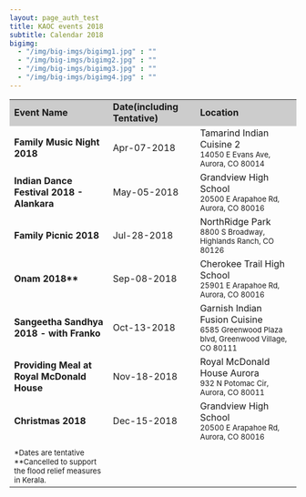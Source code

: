 ```yaml
---
layout: page_auth_test
title: KAOC events 2018
subtitle: Calendar 2018
bigimg:
  - "/img/big-imgs/bigimg1.jpg" : ""
  - "/img/big-imgs/bigimg2.jpg" : ""
  - "/img/big-imgs/bigimg3.jpg" : ""
  - "/img/big-imgs/bigimg4.jpg" : ""
---
```

<table align="center" style="border:0">
  <tr style="border:4;background:#cccccc"><td><strong>Event Name</strong></td><td><strong>Date(including Tentative)</strong></td><td><strong>Location</strong></td></tr>
<tr style="border:0;background:transparent"><td style="border:0"><strong>Family Music Night 2018</strong></td><td style="border:0">Apr-07-2018</td><td style="border:0">Tamarind Indian Cuisine 2 <br/> <font size="2">14050 E Evans Ave, Aurora, CO 80014</font></td></tr>
<tr style="background:transparent"><td style="border:0"><strong>Indian Dance Festival 2018 - Alankara</strong></td><td style="border:0">May-05-2018</td><td style="border:0"> Grandview High School <br/> <font size="2">20500 E Arapahoe Rd, Aurora, CO 80016</font> </td></tr>
<tr style="background:transparent"><td style="border:0"><strong>Family Picnic 2018</strong></td><td style="border:0">Jul-28-2018</td><td style="border:0">NorthRidge Park <br/> <font size="2">8800 S Broadway, Highlands Ranch, CO 80126</font></td></tr>
<tr style="background:transparent"><td style="border:0"><strong>Onam 2018**</strong></td><td style="border:0">Sep-08-2018</td><td style="border:0">Cherokee Trail High School <br/> <font size="2">25901 E Arapahoe Rd, Aurora, CO 80016</font> </td></tr>
  <tr style="background:transparent"><td style="border:0"><strong>Sangeetha Sandhya 2018 - with Franko</strong></td><td style="border:0">Oct-13-2018</td><td style="border:0">Garnish Indian Fusion Cuisine <br/> <font size="2">6585 Greenwood Plaza blvd, Greenwood Village, CO 80111</font> </td></tr>
  <tr style="background:transparent"><td style="border:0"><strong>Providing Meal at Royal McDonald House</strong></td><td style="border:0">Nov-18-2018</td><td style="border:0">Royal McDonald House Aurora<br/> <font size="2">932 N Potomac Cir, Aurora, CO 80011</font> </td></tr>
<tr style="background:transparent"><td style="border:0"><strong>Christmas 2018</strong></td><td style="border:0">Dec-15-2018</td><td style="border:0">Grandview High School <br/> <font size="2">20500 E Arapahoe Rd, Aurora, CO 80016</font></td></tr>
  <tr style="background:transparent"><td style="border:0"></td><td style="border:0"></td><td style="border:0"></td></tr>  
<tr style="border:0;background:transparent"><td style="border:0">
  <font size="2">*Dates are tentative</font> <br/>
  <font size="2">**Cancelled to support the flood relief measures in Kerala.</font>
  </td></tr></table>
